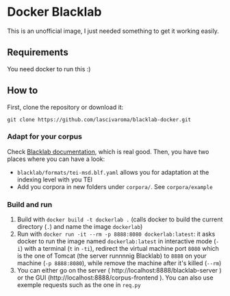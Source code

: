 Docker Blacklab
===============

This is an unofficial image, I just needed something to get it working easily.

## Requirements

You need docker to run this :)

## How to

First, clone the repository or download it:

```shell
git clone https://github.com/lascivaroma/blacklab-docker.git
```

### Adapt for your corpus

Check [Blacklab documentation](http://inl.github.io/BlackLab), which is real good. Then, you have two places where you can have a look:

- `blacklab/formats/tei-msd.blf.yaml` allows you for adaptation at the indexing level with you TEI
- Add you corpora in new folders under `corpora/`. See `corpora/example`


### Build and run

1. Build with `docker build -t dockerlab .` (calls docker to build the current directory (`.`) and name the image `dockerlab`)
2. Run with `docker run -it --rm -p 8888:8080 dockerlab:latest`: it asks docker to run the image named `dockerlab:latest` in interactive mode (`-i`) with a terminal (`t` in `-ti`), redirect the virtual machine port `8080` which is the one of Tomcat (the server runnnnig Blacklab) to `8888` on your machine (`-p 8888:8080`), while remove the machine after it's killed (`--rm`)
3. You can either go on the server ( http://localhost:8888/blacklab-server ) or the GUI (http://localhost:8888/corpus-frontend ). You can also use exemple requests such as the one in `req.py`